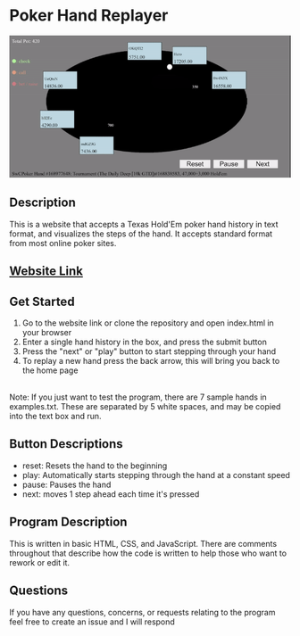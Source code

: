 # Poker Hand Replayer

![](https://github.com/caJoey/Poker_Hand_Replayer/blob/main/images/pokerGif.gif)

## Description
This is a website that accepts a Texas Hold'Em poker hand history in text format, and visualizes the steps of the hand. It accepts standard format from most online poker sites.

## [Website Link](https://poker-hand-replayer.vercel.app/)

## Get Started 
 1. Go to the website link or clone the repository and open index.html in your browser
 2. Enter a single hand history in the box, and press the submit button
 3. Press the "next" or "play" button to start stepping through your hand
 4. To replay a new hand press the back arrow, this will bring you back to the home page
 <br />
Note: If you just want to test the program, there are 7 sample hands in examples.txt. These are separated by 5 white spaces, and may be copied into the text box and run.
 
## Button Descriptions
  * reset: Resets the hand to the beginning
  * play: Automatically starts stepping through the hand at a constant speed
  * pause: Pauses the hand
  * next: moves 1 step ahead each time it's pressed

## Program Description
This is written in basic HTML, CSS, and JavaScript. There are comments throughout that describe how the code is written to help those who want to rework or edit it.

## Questions
If you have any questions, concerns, or requests relating to the program feel free to create an issue and I will respond
